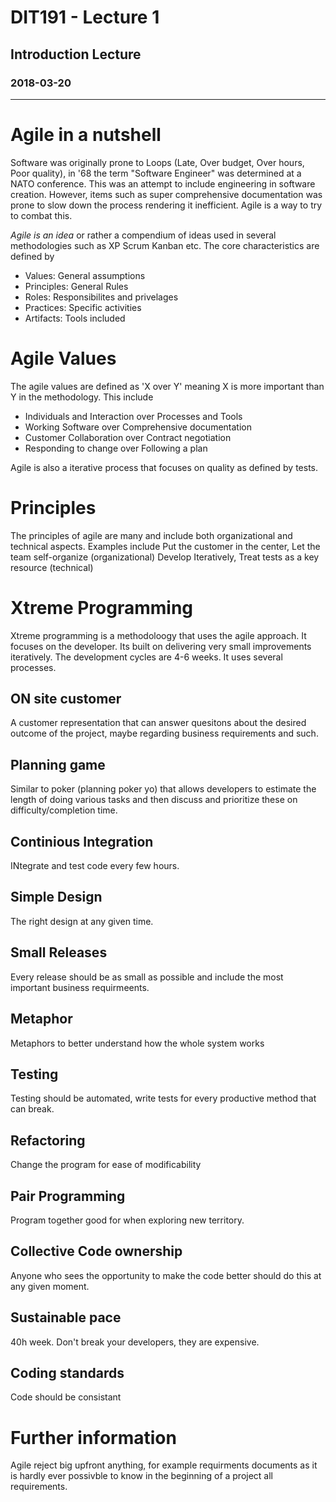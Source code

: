# DIT191 - Lecture 1 
## Introduction Lecture
### 2018-03-20
---
# Agile in a nutshell
Software was originally prone to Loops (Late, Over budget, Over hours, Poor quality), in '68 the term "Software Engineer" was determined at a NATO conference. This was an attempt to include engineering in software creation. However, items such as super comprehensive documentation was prone to slow down the process rendering it inefficient. Agile is a way to try to combat this. 

*Agile is an idea* or rather a compendium of ideas used in several methodologies such as XP Scrum Kanban etc. The core characteristics are defined by
* Values: General assumptions
* Principles: General Rules 
* Roles: Responsibilites and privelages
* Practices: Specific activities
* Artifacts: Tools included

# Agile Values
The agile values are defined as 'X over Y' meaning X is more important than Y in the methodology. This include
* Individuals and Interaction over Processes and Tools
* Working Software over Comprehensive documentation
* Customer Collaboration over Contract negotiation
* Responding to change over Following a plan

Agile is also a iterative process that focuses on quality as defined by tests.


# Principles
The principles of agile are many and include both organizational and technical aspects. Examples include
Put the customer in the center, Let the team self-organize (organizational)
Develop Iteratively, Treat tests as a key resource (technical)

# Xtreme Programming 
Xtreme programming is a methodoloogy that uses the agile approach. It focuses on the developer. Its built on delivering very small improvements iteratively. The development cycles are 4-6 weeks. It uses several processes. 

## ON site customer
A customer representation that can answer quesitons about the desired outcome of the project, maybe regarding business requirements and such. 

## Planning game
Similar to poker (planning poker yo) that allows developers to estimate the length of doing various tasks and then discuss and prioritize these on difficulty/completion time.

## Continious Integration
INtegrate and test code every few hours. 

## Simple Design
The right design at any given time. 

## Small Releases
Every release should be as small as possible and include the most important business requirmeents.

## Metaphor
Metaphors to better understand how the whole system works

## Testing
Testing should be automated, write tests for every productive method that can break.

## Refactoring
Change the program for ease of modificability

## Pair Programming
Program together good for when exploring new territory. 

## Collective Code ownership
Anyone who sees the opportunity to make the code better should do this at any given moment. 

## Sustainable pace
40h week. Don't break your developers, they are expensive. 

## Coding standards 
Code should be consistant

# Further information
Agile reject big upfront anything, for example requirments documents as it is hardly ever possivble to know in the beginning of a project all requirements. 

# 